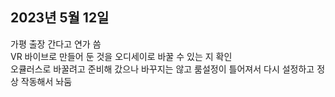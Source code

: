 ## 2023년 5월 12일
  
가평 출장 간다고 연가 씀  
VR 바이브로 만들어 둔 것을 오디세이로 바꿀 수 있는 지 확인  
오큘러스로 바꿀려고 준비해 갔으나 바꾸지는 않고
룸설정이 틀어져서 다시 설정하고 정상 작동해서 놔둠
